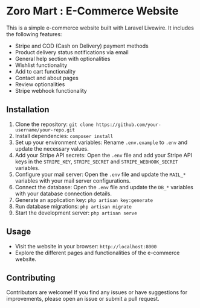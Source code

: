 # Zoro Mart : E-Commerce Website

This is a simple e-commerce website built with Laravel Livewire. It includes the following features:

- Stripe and COD (Cash on Delivery) payment methods
- Product delivery status notifications via email
- General help section with optionalities
- Wishlist functionality
- Add to cart functionality
- Contact and about pages
- Review optionalities
- Stripe webhook functionality

## Installation

1. Clone the repository: `git clone https://github.com/your-username/your-repo.git`
2. Install dependencies: `composer install`
3. Set up your environment variables: Rename `.env.example` to `.env` and update the necessary values.
4. Add your Stripe API secrets: Open the `.env` file and add your Stripe API keys in the `STRIPE_KEY`, `STRIPE_SECRET` and `STRIPE_WEBHOOK_SECRET` variables.
5. Configure your mail server: Open the `.env` file and update the `MAIL_*` variables with your mail server configurations.
6. Connect the database: Open the `.env` file and update the `DB_*` variables with your database connection details.
7. Generate an application key: `php artisan key:generate`
8. Run database migrations: `php artisan migrate`
9. Start the development server: `php artisan serve`

## Usage

- Visit the website in your browser: `http://localhost:8000`
- Explore the different pages and functionalities of the e-commerce website.

## Contributing

Contributors are welcome! If you find any issues or have suggestions for improvements, please open an issue or submit a pull request.